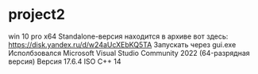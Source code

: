 # project2
win 10 pro x64
Standalone-версия находится в архиве вот здесь: https://disk.yandex.ru/d/w24aUcXEbKQ5TA  Запускать через gui.exe
Исполбзовался Microsoft Visual Studio Community 2022 (64-разрядная версия) Версия 17.6.4
ISO C++ 14
